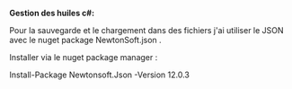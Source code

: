 **Gestion des huiles c#:**

Pour la sauvegarde et le chargement dans des fichiers j&#39;ai utiliser le JSON avec le nuget package NewtonSoft.json .

Installer via le nuget package manager :

Install-Package Newtonsoft.Json -Version 12.0.3
